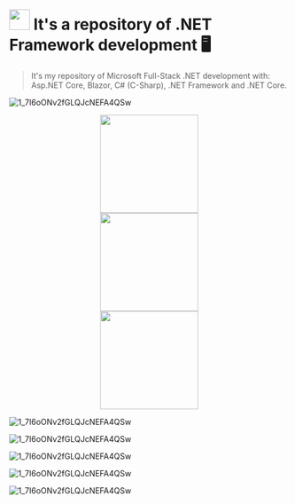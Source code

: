 # <img src="https://cdn.worldvectorlogo.com/logos/dot-net-core-7.svg" width="37"> It's a repository of .NET Framework development 🖥️

<blockquote>It's my repository of Microsoft Full-Stack .NET development with: Asp.NET Core, Blazor, C# (C-Sharp), .NET Framework and .NET Core.</blockquote>

![1_7I6oONv2fGLQJcNEFA4QSw](https://user-images.githubusercontent.com/61624336/114978169-3ef11200-9e5f-11eb-8621-63964ccd0af6.png)

<div align="center"><img src="https://arnaldoaf.github.io/img/csharp.svg" height="177"></div>
<div align="center"><img src="https://upload.wikimedia.org/wikipedia/commons/e/ee/.NET_Core_Logo.svg" height="177"></div>
<div align="center"><img src="https://storage.googleapis.com/hcode.com.br/courses/65/logo_svg5fd776bc276da.svg" height="177"></div>

![1_7I6oONv2fGLQJcNEFA4QSw](https://res.cloudinary.com/dz5ppacuo/image/upload/v1466341001/csharp-min_buiizq.png)

![1_7I6oONv2fGLQJcNEFA4QSw](https://elcamino.dev/wp-content/uploads/2020/12/csharp9.png)

![1_7I6oONv2fGLQJcNEFA4QSw](http://computerjee.com/wp-content/uploads/2020/05/C.jpg)

![1_7I6oONv2fGLQJcNEFA4QSw](https://files.virgool.io/upload/users/7917/posts/oalpb7gk4u0n/famfza2kmonx.png)

![1_7I6oONv2fGLQJcNEFA4QSw](https://peakup.org/wp-content/uploads/2018/12/1.jpg)

